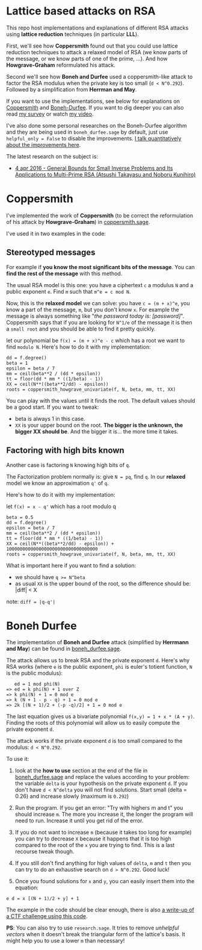 # Lattice based attacks on RSA

This repo host implementations and explanations of different RSA attacks using **lattice reduction** techniques (in particular **LLL**).

First, we'll see how **Coppersmith** found out that you could use lattice reduction techniques to attack a relaxed model of RSA (we know parts of the message, or we know parts of one of the prime, ...). And how **Howgrave-Graham** reformulated his attack.

Second we'll see how **Boneh and Durfee** used a coppersmith-like attack to factor the RSA modulus when the private key is too small (`d < N^0.292`). Followed by a simplification from **Herrman and May**.

If you want to use the implementations, see below for explanations on [Coppersmith](#coppersmith) and [Boneh-Durfee](#boneh-durfee). If you want to dig deeper you can also read [my survey](survey_final.pdf) or watch [my video](https://www.youtube.com/watch?v=3cicTG3zeVQ).

I've also done some personal researches on the Boneh-Durfee algorithm and they are being used in `boneh_durfee.sage` by default, just use `helpful_only = False` to disable the improvements. [I talk quantitatively about the improvements here](https://cryptologie.net/article/266/some-research-on-recovering-small-rsa-private-keys/).

The latest research on the subject is:

* [4 apr 2016 - General Bounds for Small Inverse Problems and Its Applications to Multi-Prime RSA (Atsushi Takayasu and Noboru Kunihiro)](http://eprint.iacr.org/2016/353)

# Coppersmith

I've implemented the work of **Coppersmith** (to be correct the reformulation of his attack by **Howgrave-Graham**) in [coppersmith.sage](coppersmith.sage).

I've used it in two examples in the code:

## Stereotyped messages

For example if **you know the most significant bits of the message**. You can **find the rest of the message** with this method.

The usual RSA model is this one: you have a ciphertext `c` a modulus `N` and a public exponent `e`. Find `m` such that `m^e = c mod N`.

Now, this is the **relaxed model** we can solve: you have `c = (m + x)^e`, you know a part of the message, `m`, but you don't know `x`.
For example the message is always something like "*the password today is: [password]*".
Coppersmith says that if you are looking for `N^1/e` of the message it is then a `small root` and you should be able to find it pretty quickly.

let our polynomial be `f(x) = (m + x)^e - c` which has a root we want to find `modulo N`. Here's how to do it with my implementation:

```
dd = f.degree()
beta = 1
epsilon = beta / 7
mm = ceil(beta**2 / (dd * epsilon))
tt = floor(dd * mm * ((1/beta) - 1))
XX = ceil(N**((beta**2/dd) - epsilon))
roots = coppersmith_howgrave_univariate(f, N, beta, mm, tt, XX)
```

You can play with the values until it finds the root. The default values should be a good start. If you want to tweak:
* beta is always 1 in this case.
* `XX` is your upper bound on the root. **The bigger is the unknown, the bigger XX should be**. And the bigger it is... the more time it takes.

## Factoring with high bits known

Another case is factoring `N` knowing high bits of `q`.

The Factorization problem normally is: give `N = pq`, find `q`. In our **relaxed** model we know an approximation `q'` of `q`.

Here's how to do it with my implementation:

let `f(x) = x - q'` which has a root modulo q

```
beta = 0.5
dd = f.degree()
epsilon = beta / 7
mm = ceil(beta**2 / (dd * epsilon))
tt = floor(dd * mm * ((1/beta) - 1))
XX = ceil(N**((beta**2/dd) - epsilon)) + 1000000000000000000000000000000000
roots = coppersmith_howgrave_univariate(f, N, beta, mm, tt, XX)
```

What is important here if you want to find a solution:

*  we should have `q >= N^beta`
* as usual `XX` is the upper bound of the root, so the difference should be: |diff| < X

note: `diff = |q-q'|`

# Boneh Durfee

The implementation of **Boneh and Durfee** attack (simplified by **Herrmann and May**) can be found in [boneh_durfee.sage](boneh_durfee.sage). 

The attack allows us to break RSA and the private exponent `d`.
Here's why RSA works (where `e` is the public exponent, `phi` is euler's totient function, `N` is the public modulus): 
```
   ed = 1 mod phi(N)
=> ed = k phi(N) + 1 over Z
=> k phi(N) + 1 = 0 mod e
=> k (N + 1 - p - q) + 1 = 0 mod e
=> 2k [(N + 1)/2 + (-p -q)/2] + 1 = 0 mod e
```

The last equation gives us a bivariate polynomial `f(x,y) = 1 + x * (A + y)`. Finding the roots of this polynomial will allow us to easily compute the private exponent `d`.

The attack works if the private exponent `d` is too small compared to the modulus: `d < N^0.292`.

To use it:

1. look at the **how to use** section at the end of the file in [boneh_durfee.sage](boneh_durfee.sage) and replace the values according to your problem: the variable `delta` is your hypothesis on the private exponent `d`. If you don't have `d < N^delta` you will not find solutions. Start small (delta = 0.26) and increase slowly (maximum is `0.292`)

2. Run the program. If you get an error: "Try with highers m and t" you should increase `m`. The more you increase it, the longer the program will need to run. Increase it until you get rid of the error.

3. If you do not want to increase `m` (because it takes too long for example) you can try to decrease `X` because it happens that it is too high compared to the root of the `x` you are trying to find. This is a last recourse tweak though.

4. If you still don't find anything for high values of `delta`, `m` and `t` then you can try to do an exhaustive search on `d > N^0.292`. Good luck!

5. Once you found solutions for `x` and `y`, you can easily insert them into the equation:

```
e d = x [(N + 1)/2 + y] + 1
```

The example in the code should be clear enough, there is also [a write-up of a CTF challenge using this code](https://www.cryptologie.net/article/265/small-rsa-private-key-problem/).

**PS**: You can also try to use `research.sage`. It tries to remove *unhelpful vectors* when it doesn't break the triangular form of the lattice's basis. It might help you to use a lower `m` than necessary!
